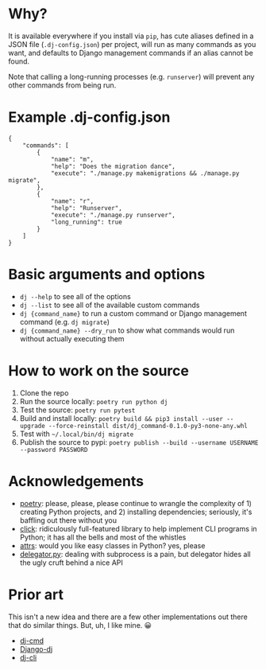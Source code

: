 # Why?
It is available everywhere if you install via `pip`, has cute aliases defined in a JSON file (`.dj-config.json`) per project, will run as many commands as you want, and defaults to Django management commands if an alias cannot be found.

Note that calling a long-running processes (e.g. `runserver`) will prevent any other commands from being run.

# Example .dj-config.json
```
{
	"commands": [
		{
			"name": "m",
			"help": "Does the migration dance",
			"execute": "./manage.py makemigrations && ./manage.py migrate",
		},
		{
			"name": "r",
			"help": "Runserver",
			"execute": "./manage.py runserver",
			"long_running": true
		}
	]
}
```

# Basic arguments and options
- `dj --help` to see all of the options
- `dj --list` to see all of the available custom commands
- `dj {command_name}` to run a custom command or Django management command (e.g. `dj migrate`)
- `dj {command_name} --dry_run` to show what commands would run without actually executing them

# How to work on the source
1. Clone the repo
1. Run the source locally: `poetry run python dj`
1. Test the source: `poetry run pytest`
1. Build and install locally: `poetry build && pip3 install --user --upgrade --force-reinstall dist/dj_command-0.1.0-py3-none-any.whl`
1. Test with `~/.local/bin/dj migrate`
1. Publish the source to pypi: `poetry publish --build --username USERNAME --password PASSWORD`

# Acknowledgements
- [poetry](https://poetry.eustace.io/): please, please, please continue to wrangle the complexity of 1) creating Python projects, and 2) installing dependencies; seriously, it's baffling out there without you
- [click](https://click.palletsprojects.com/): ridiculously full-featured library to help implement CLI programs in Python; it has all the bells and most of the whistles
- [attrs](https://www.attrs.org/): would you like easy classes in Python? yes, please
- [delegator.py](https://github.com/amitt001/delegator.py): dealing with subprocess is a pain, but delegator hides all the ugly cruft behind a nice API

# Prior art
This isn't a new idea and there are a few other implementations out there that do similar things. But, uh, I like mine. 😀
- [dj-cmd](https://pypi.org/project/dj-cmd/)
- [Django-dj](https://github.com/h4l/Django-dj)
- [dj-cli](https://pypi.org/project/dj-cli/)
